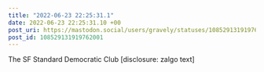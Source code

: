 ```yaml
---
title: "2022-06-23 22:25:31.1"
date: 2022-06-23 22:25:31.10 +00
post_uri: https://mastodon.social/users/gravely/statuses/108529131919762001
post_id: 108529131919762001
---
```

The SF Standard Democratic Club [disclosure: zalgo text]


